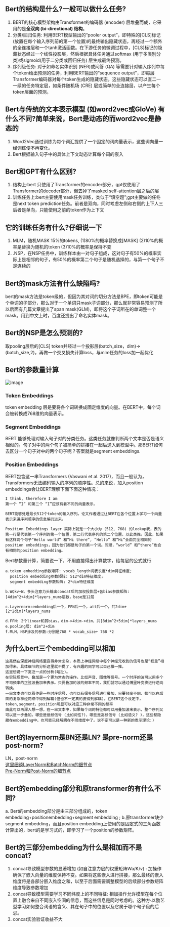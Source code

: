 ## Bert的结构是什么?一般可以做什么任务?
1. BERT的核心模型架构由Transformer的编码器 (encoder) 层堆叠而成，它采用的是**全双向 (bi-directional) 结构**。
2. 分类/回归任务: 利用BERT模型输出的“pooler output”，即特殊的[CLS]标记 (放置在每个输入序列前的第一个位置)的最终输出隐藏状态，再经过一个额外的全连接层和一个tanh激活函数。在下游任务的微调过程中，[CLS]标记的隐藏状态经过一个线性投影层，然后根据具体任务通过softmax (用于多类别分类)或sigmoid(用于二分类或回归任务) 层生成最终预测。
3. 序列级任务: 对于如命名实体识别 (NER)或问答 (QA) 等需要针对输入序列中每个token给出预测的任务，利用BERT输出的“sequence output”，即每层Transformer编码器对每个token生成的隐藏状态。这些隐藏状态可以直二一一续的任务特定层，如条件随机场 (CRE) 层或简单的全连接层，以产生每个token层面的预测。

## Bert与传统的文本表示模型 (如word2vec或GloVe) 有什么不同?简单来说，Bert是动态的而word2vec是静态的
1. Word2Vec通过训练为每个词汇提供了一个固定的词向量表示，这些词向量一经训练便不再变化。
2. Bert根据输入句子中的具体上下文动态计算每个词的嵌入
## Bert和GPT有什么区别?
1. 结构上:bert 只使用了Transformer的encoder部分，gpt仅使用了Transformer的decoder部分，但去掉了masked self-attention层之后的层
2. 训练任务上:bert主要使用mask任务训练，类似于“填空题”;gpt主要做的任冬是next token prediction任务。前者是双向，同时考虑左侧和右侧的上下人三后者是单向，只能使用之前的token作为上下文

## 它的训练任务有什么?仔细说一下
1. MLM，随机MASK 15%的tokens,
(1)80%的概率替换成[MASK]
(2)10%的概率是替换为随机的token
(3)10%的概率是保持不变
2. .NSP，在NSP任务中，训练样本由一对句子组成，这对句子有50%的概率实际上是相邻的句子，有50%的概率第二个句子是随机选择的，与第一个句子不是连续的
## Bert的mask方法有什么缺陷吗?
bert的mask方法是token级的，但因为其对词的切分方法是BPE，即token可能是个单词的子部分，那么对于一个单词只mask子词部分，那么就非常容易预测了所以后面有几篇文章提出了span mask(GLM)，即将这个子词所在的单词整一个mask。用到中文上时，百度还提出了命名实体mask。
## Bert的NSP是怎么预测的?
取pooling层后的[CLS] token并经过一个投影层(batch_size，dim)->(batch_size,2)，再做一个交叉损失计算loss，与mlm任务的loss加一起优化
## Bert的参数量计算

![image](https://github.com/Hlufies/Algorithm_Learning/assets/130231524/da9e35c1-3549-4d64-a505-d7c0fde69ea7)  
### Token Embeddings
token embedding 层是要将各个词转换成固定维度的向量。在BERT中，每个词会被转换成768维的向量表示。  
### Segment Embeddings
BERT 能够处理对输入句子对的分类任务。这类任务就像判断两个文本是否是语义相似的。句子对中的两个句子被简单的拼接在一起后送入到模型中。那BERT如何去区分一个句子对中的两个句子呢？答案就是segment embeddings.  
### Position Embeddings
BERT包含这一串Transformers (Vaswani et al. 2017)，而且一般认为，Transformers无法编码输入的序列的顺序性。总的来说，加入position embeddings会让BERT理解下面下面这种情况：
```
I think, therefore I am
第一个 “I” 和第二个 “I”应该有着不同的向量表示。

BERT能够处理最长512个token的输入序列。论文作者通过让BERT在各个位置上学习一个向量表示来讲序列顺序的信息编码进来。

Position Embeddings layer 实际上就是一个大小为 (512, 768) 的lookup表，表的第一行是代表第一个序列的第一个位置，第二行代表序列的第二个位置，以此类推。因此，如果有这样两个句子“Hello world” 和“Hi there”, “Hello” 和“Hi”会由完全相同的position embeddings，因为他们都是句子的第一个词。同理，“world” 和“there”也会有相同的position embedding。
```
Bert参数量计算，简要说一下，不用直接得出计算数字，给每层的公式就行
```
a.token embedding参数矩阵: vocab_length词表长度*dim特征维度;
  position embedding参数矩阵: 512*dim特征维度;
  segment embedding参数矩阵: 2*dim特征维度
```
```
b.WQkv+W。多头注意力头输出concat后的加权投影层+各bias参数矩阵:[4dim^2+4dim]*layers_nums层数，base是12层
```
```
c.Layernorm:embedding后一个，FFN后一个，att后一个，共2dim+[2*2dim]*layers_nums
```
```
d.FFN: 2个linear和其bias，dim->4dim->dim，共[8dim^2+5dim]*layers_nums
e.pooling层: dim^2+dim
f.MLM、NSP涉及的参数:分别是768 * vocab_size+ 768 *2
```
## 为什么bert三个embedding可以相加
```
这虽然在深度神经网络里变得非常复杂，本质上神经网络中每个神经元收到的信号也是“权重”相加得来。具体细节的分析这里就不提了，有兴趣的同学可以自己推一推。
这里想说一下宽泛一点的分析(瞎扯)。
在实际场景中，叠加是一个更为常态的操作。比如声音、图像等信号。一个时序的波可以用多个不司频率的正弦波叠加来表示。只要叠加的波的频率不同，我们就可以通过傅里叶变换进行逆向转换。
一串文本也可以看作是一些时序信号，也可以有很多信号进行叠加，只要频率不同，都可以在后面的复杂神经网络中得到解耦(但也不一定真的要得到解耦)。在BERT这个设定中，token,segment，position明显可以对应三种非常不同的频率
由此可以再深入想一想，在一串文本中，如果每个词的特征都可以用叠加波来表示，整个序列又可以进一步叠加。哪些是低频信号 (比如词性?)，哪些是高频信号 (比如语义? )，这些都隐藏在embedding中，也可能已经解耦在不同维度中了。说不定可以是一种新的表示理论:)
```
## Bert的layernorm是BN还是LN? 是pre-norm还是post-norm?
LN，post-norm  
[这里细谈LayerNorm和BatchNorm的细节点]()  
[Pre-Norm和Post-Norm的细节点]()  

## Bert的embedding部分和原transformer的有什么不同?
a. Bert的embedding部分是由三部分组成的，token embedding+positionembedding+segment embedding ;
b.原transformer缺少segment embedding，而且position embedding上使用的是固定式的三角函数计算出的，bert的是学习式的，即学习了一个position的参数矩阵。
## Bert的三部分embedding为什么是相加而不是concat?
1. concat导致模型参数的显著增加 (如自注意力层的权重矩阵Wa/K/v) : 加操作确保了嵌入向量的维度保持不变。如果将这些嵌入进行拼接，那么最终的嵌入维度将是各部分嵌入维度之和，以至于后面需要调整模型的后续部分参数矩阵维度导致参数增加
2. concat导致模型需要学习不同纬度上的不同特征: 相加操作允许模型在每个位置上融合来自不同嵌入空间的信息，而这些信息是同时考虑的。这种方·以励艺型学习如何整合词语的含义、其在句子中的位置以及它属于哪个句子段的后忌。
3. concat实验验证收益不大
